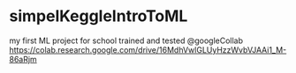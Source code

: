 # simpelKeggleIntroToML
my first ML project for school 
trained and tested @googleCollab
https://colab.research.google.com/drive/16MdhVwlGLUyHzzWvbVJAAi1_M-86aRjm
